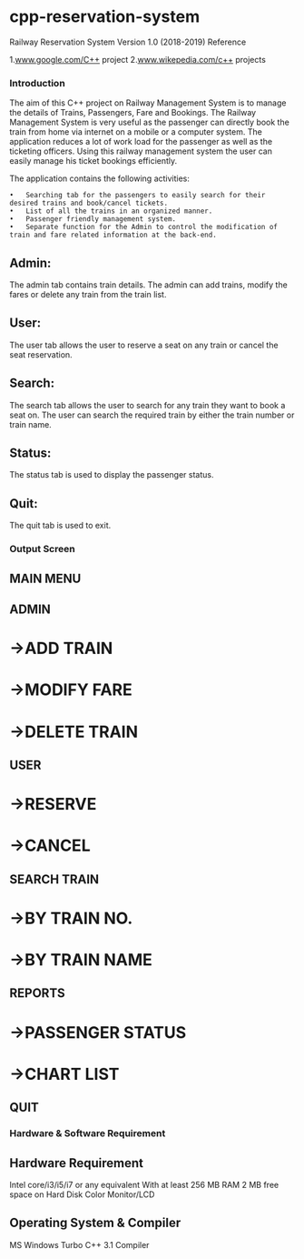 # cpp-reservation-system
 
Railway Reservation System
Version 1.0 (2018-2019)
Reference



1.www.google.com/C++ project
2.www.wikepedia.com/c++ projects

### Introduction
The aim of this C++ project on Railway Management System is to manage the details of Trains, Passengers, Fare and Bookings. The Railway Management System is very useful as the passenger can directly book the train from home via internet on a mobile or a computer system. The application reduces a lot of work load for the passenger as well as the ticketing officers. Using this railway management system the user can easily manage his ticket bookings efficiently.

The application contains the following activities:

	•	Searching tab for the passengers to easily search for their desired trains and book/cancel tickets.
	•	List of all the trains in an organized manner.
	•	Passenger friendly management system.
	•	Separate function for the Admin to control the modification of train and fare related information at the back-end.
	
## Admin:
The admin tab contains train details. The admin can add trains, modify the fares or delete any train from the train list.

## User:
The user tab allows the user to reserve a seat on any train or cancel the seat reservation.


## Search:
The search tab allows the user to search for any train they want to book a seat on. The user can search the required train by either the train number or train name. 

## Status:
The status tab is used to display the passenger status.

## Quit:
The quit tab is used to exit.

### Output Screen

## MAIN MENU


## ADMIN 



# ->ADD TRAIN

# ->MODIFY FARE





# ->DELETE TRAIN



## USER





# ->RESERVE





# ->CANCEL




## SEARCH TRAIN

# ->BY TRAIN NO.


# ->BY TRAIN NAME












## REPORTS


# ->PASSENGER STATUS








# ->CHART LIST


## QUIT









### Hardware & Software Requirement

## Hardware Requirement
Intel core/i3/i5/i7 or any equivalent
With at least 256 MB RAM
2 MB free space on Hard Disk
Color Monitor/LCD
## Operating System & Compiler
MS Windows
Turbo C++ 3.1 Compiler
